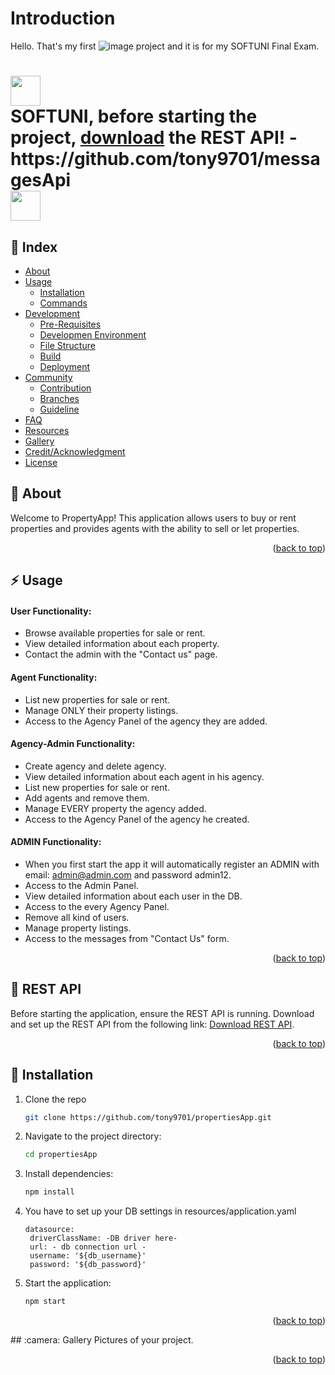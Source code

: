 <a id="readme-top"></a>
# Introduction
  Hello. That's my first ![image](https://img.shields.io/badge/Spring_Boot-6DB33F?style=for-the-badge&logo=spring-boot&logoColor=white) project and it is for my SOFTUNI Final Exam.


<h1><img src="https://github.com/user-attachments/assets/a2c2c5ab-f412-4fa0-8f46-0f77ca8f5712" width="48"> <br><strong>SOFTUNI</strong>, before starting the project, <a href="https://github.com/tony9701/messagesApi" targer="_blank">download</a> the REST API! - https://github.com/tony9701/messagesApi
<br><img src="https://github.com/user-attachments/assets/a2c2c5ab-f412-4fa0-8f46-0f77ca8f5712" width="48">



## :ledger: Index

- [About](#beginner-about)
- [Usage](#zap-usage)
  - [Installation](#electric_plug-installation)
  - [Commands](#package-commands)
- [Development](#wrench-development)
  - [Pre-Requisites](#notebook-pre-requisites)
  - [Developmen Environment](#nut_and_bolt-development-environment)
  - [File Structure](#file_folder-file-structure)
  - [Build](#hammer-build)  
  - [Deployment](#rocket-deployment)  
- [Community](#cherry_blossom-community)
  - [Contribution](#fire-contribution)
  - [Branches](#cactus-branches)
  - [Guideline](#exclamation-guideline)  
- [FAQ](#question-faq)
- [Resources](#page_facing_up-resources)
- [Gallery](#camera-gallery)
- [Credit/Acknowledgment](#star2-creditacknowledgment)
- [License](#lock-license)

##  :beginner: About
Welcome to PropertyApp! This application allows users to buy or rent properties and provides agents with the ability to sell or let properties.
<p align="right">(<a href="#readme-top">back to top</a>)</p>

## :zap: Usage
<h4>User Functionality:</h4>

- Browse available properties for sale or rent.
- View detailed information about each property.
- Contact the admin with the "Contact us" page.
<h4>Agent Functionality:</h4>

- List new properties for sale or rent.
- Manage ONLY their property listings.
- Access to the Agency Panel of the agency they are added.
<h4>Agency-Admin Functionality:</h4>

- Create agency and delete agency.
- View detailed information about each agent in his agency.
- List new properties for sale or rent.
- Add agents and remove them.
- Manage EVERY property the agency added.
- Access to the Agency Panel of the agency he created.
<h4>ADMIN Functionality:</h4>

- When you first start the app it will automatically register an ADMIN with email: admin@admin.com and password admin12.
- Access to the Admin Panel.
- View detailed information about each user in the DB.
- Access to the every Agency Panel.
- Remove all kind of users.
- Manage property listings.
- Access to the messages from "Contact Us" form.

<p align="right">(<a href="#readme-top">back to top</a>)</p>

## :wrench: REST API
Before starting the application, ensure the REST API is running. Download and set up the REST API from the following link: <a href="https://github.com/tony9701/messagesApi" targer="_blank">Download REST API</a>.
<p align="right">(<a href="#readme-top">back to top</a>)</p>

##  :electric_plug: Installation

1. Clone the repo
   ```sh
   git clone https://github.com/tony9701/propertiesApp.git
   ```
2. Navigate to the project directory:
   ```sh
   cd propertiesApp
   ```
3. Install dependencies:
   ```sh
   npm install
   ```
4. You have to set up your DB settings in resources/application.yaml
   ```
   datasource:
    driverClassName: -DB driver here-
    url: - db connection url - 
    username: '${db_username}'
    password: '${db_password}'
   ```
   
4. Start the application:
   ```sh
   npm start
   ```
<p align="right">(<a href="#readme-top">back to top</a>)</p>
##  :camera: Gallery
Pictures of your project.
<p align="right">(<a href="#readme-top">back to top</a>)</p>
